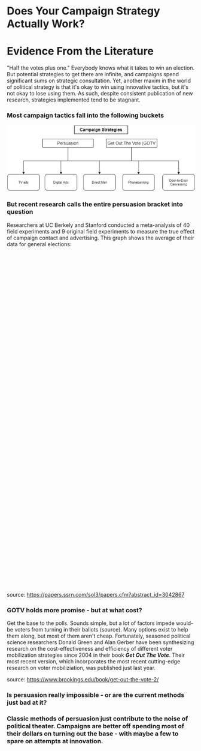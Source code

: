# Does Your Campaign Strategy Actually Work? 
# Evidence From the Literature

"Half the votes plus one." Everybody knows what it takes to win an election. But potential strategies to get there are infinite, and campaigns spend significant sums on strategic consultation.
Yet, another maxim in the world of political strategy is that it's okay to win using innovative tactics, but it's not okay to lose using them.
As such, despite consistent publication of new research, strategies implemented tend to be stagnant. 

### Most campaign tactics fall into the following buckets
![](/campaigntactics.png)

### But recent research calls the entire persuasion bracket into question
Researchers at UC Berkely and Stanford conducted a meta-analysis of 40 field experiments and 9 original field experiments to measure the true effect of campaign contact and advertising. This graph shows the average of their data for general elections: 
<script type='text/javascript' src='https://prod-useast-b.online.tableau.com/javascripts/api/viz_v1.js'></script><div class='tableauPlaceholder' style='width: 1040px; height: 889px;'><object class='tableauViz' width='1040' height='889' style='display:none;'><param name='host_url' value='https%3A%2F%2Fprod-useast-b.online.tableau.com%2F' /> <param name='embed_code_version' value='3' /> <param name='site_root' value='&#47;t&#47;kgbolton' /><param name='name' value='campaignpersuasion&#47;Sheet1' /><param name='tabs' value='no' /><param name='toolbar' value='yes' /><param name='showAppBanner' value='false' /></object></div>
source: https://papers.ssrn.com/sol3/papers.cfm?abstract_id=3042867
### GOTV holds more promise - but at what cost?
Get the base to the polls. Sounds simple, but a lot of factors impede would-be voters from turning in their ballots (source). Many options exist to help them along, but most of them aren't cheap. Fortunately, seasoned political science researchers Donald Green and Alan Gerber have been synthesizing research on the cost-effectiveness and efficiency of different voter mobilization strategies since 2004 in their book ___Get Out The Vote___. Their most recent version, which incorporates the most recent cutting-edge research on voter mobiliziation, was published just last year. 


source: https://www.brookings.edu/book/get-out-the-vote-2/
### Is persuasion really impossible - or are the current methods just bad at it?


### Classic methods of persuasion just contribute to the noise of political theater. Campaigns are better off spending most of their dollars on turning out the base - with maybe a few to spare on attempts at innovation. 
